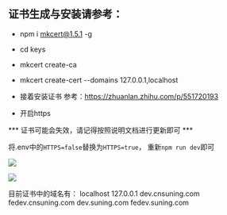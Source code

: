 ## 证书生成与安装请参考：


- npm i mkcert@1.5.1 -g
- cd keys
- mkcert create-ca
- mkcert create-cert --domains 127.0.0.1,localhost


- 接着安装证书
参考：https://zhuanlan.zhihu.com/p/551720193


- 开启https


*** 证书可能会失效，请记得按照说明文档进行更新即可 ***


将.env中的`HTTPS=false`替换为`HTTPS=true`， 重新`npm run dev`即可


![](./https.png)


![](./https-2.png)


目前证书中的域名有：
localhost
127.0.0.1
dev.cnsuning.com
fedev.cnsuning.com
dev.suning.com
fedev.suning.com
